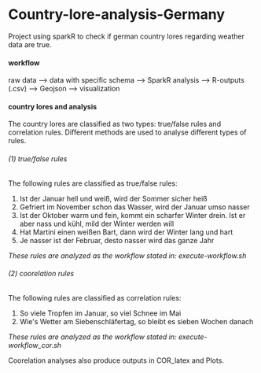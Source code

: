 # Country-lore-analysis-Germany
Project using sparkR to check if german country lores regarding weather data are true.

#### workflow
raw data --> data with specific schema --> SparkR analysis --> R-outputs (.csv) --> Geojson --> visualization

#### country lores and analysis
The country lores are classified as two types: true/false rules and correlation rules. Different methods are used to analyse different types of rules.

###### (1) true/false rules
The following rules are classified as true/false rules:  
1. Ist der Januar hell und weiß, wird der Sommer sicher heiß  
2. Gefriert im November schon das Wasser, wird der Januar umso nasser  
3. Ist der Oktober warm und fein, kommt ein scharfer Winter drein. Ist er aber nass und kühl, mild der Winter werden will  
4. Hat Martini einen weißen Bart, dann wird der Winter lang und hart  
5. Je nasser ist der Februar, desto nasser wird das ganze Jahr  

*These rules are analyzed as the workflow stated in: execute-workflow.sh*

###### (2) coorelation rules  
The following rules are classified as correlation rules:  
1. So viele Tropfen im Januar, so viel Schnee im Mai  
2. Wie's Wetter am Siebenschläfertag, so bleibt es sieben Wochen danach  

*These rules are analyzed as the workflow stated in: execute-workflow_cor.sh*

Coorelation analyses also produce outputs in COR_latex and Plots.

